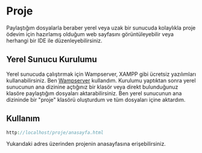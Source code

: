 # Proje

Paylaştığım dosyalarla beraber yerel veya uzak bir sunucuda kolaylıkla proje ödevim için hazırlamış olduğum web sayfasını görüntüleyebilir veya herhangi bir IDE ile düzenleyebilirsiniz.

## Yerel Sunucu Kurulumu

Yerel sunucuda çalıştırmak için Wampserver, XAMPP gibi ücretsiz yazılımları kullanabilirsiniz. Ben [Wampserver](https://www.wampserver.com/en/) kullandım. Kurulumu yaptıktan sonra yerel sunucunun ana dizinine açtığınız bir klasör veya direkt bulunduğunuz klasöre paylaştığım dosyaları aktarabilirsiniz. Ben yerel sunucunun ana dizininde bir "proje" klasörü oluşturdum ve tüm dosyaları içine aktardım.

## Kullanım

```php
http://localhost/proje/anasayfa.html
```

Yukarıdaki adres üzerinden projenin anasayfasına erişebilirsiniz.
